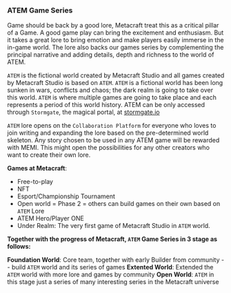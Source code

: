### ATEM Game Series

Game should be back by a good lore, Metacraft treat this as a critical pillar of a Game. A good game play can bring the excitement and enthusiasm. But it takes a great lore to bring emotion and make players easily immerse in the in-game world. The lore also backs our games series by complementing  the principal narrative and adding details, depth and richness to the world of ATEM.

`ATEM` is the fictional world created by Metacraft Studio and all games created by Metacraft Studio is based on `ATEM`. `ATEM` is a fictional world has been long sunken in wars, conflicts and chaos; the dark realm is going to take over this world. `ATEM` is where multiple games are going to take place and each represents a period of this world history. ATEM can be only accessed through `Stormgate`, the magical portal, at [stormgate.io](http://stormgate.io)

`ATEM` lore opens on the `Collaboration Platform` for everyone who loves to join writing and expanding the lore based on the pre-determined world skeleton. Any story chosen to be used in any ATEM game will be rewarded with MEMI. This might open the possibilities for any other creators who want to create their own lore.

**Games at Metacraft**:

- Free-to-play
- NFT
- Esport/Championship Tournament
- Open world = Phase 2 = others can build games on their own based on `ATEM` Lore
- ATEM Hero/Player ONE
- Under Realm: The very first game of Metacraft Studio in `ATEM` world.

**Together with the progress of Metacraft, `ATEM` Game Series in 3 stage as follows:** 

**Foundation World**: Core team, together with early Builder from community -- build `ATEM` world and its series of games
**Extented World**: Extended the `ATEM` world with more lore and games by community
**Open World**: `ATEM` in this stage just a series of many interesting series in the Metacraft universe 
